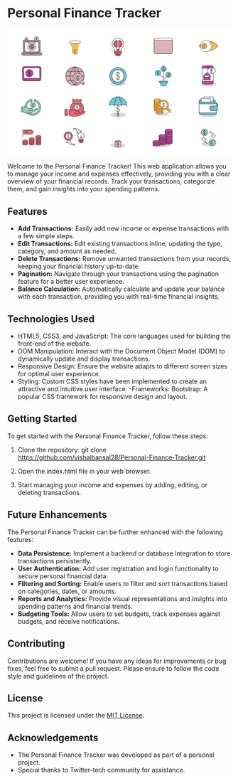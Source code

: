 # Personal Finance Tracker

![Personal Finance Tracker](logo.gif)

Welcome to the Personal Finance Tracker! This web application allows you to manage your income and expenses effectively, providing you with a clear overview of your financial records. Track your transactions, categorize them, and gain insights into your spending patterns.

## Features

- **Add Transactions:** Easily add new income or expense transactions with a few simple steps.
- **Edit Transactions:** Edit existing transactions inline, updating the type, category, and amount as needed.
- **Delete Transactions:** Remove unwanted transactions from your records, keeping your financial history up-to-date.
- **Pagination:** Navigate through your transactions using the pagination feature for a better user experience.
- **Balance Calculation:** Automatically calculate and update your balance with each transaction, providing you with real-time financial insights.

## Technologies Used

- HTML5, CSS3, and JavaScript: The core languages used for building the front-end of the website.
- DOM Manipulation: Interact with the Document Object Model (DOM) to dynamically update and display transactions.
- Responsive Design: Ensure the website adapts to different screen sizes for optimal user experience.
- Styling: Custom CSS styles have been implemented to create an attractive and intuitive user interface.
-Frameworks: Bootstrap: A popular CSS framework for responsive design and layout.


## Getting Started

To get started with the Personal Finance Tracker, follow these steps:

1. Clone the repository:
git clone https://github.com/vishalbansal28/Personal-Finance-Tracker.git

2. Open the index.html file in your web browser.

3. Start managing your income and expenses by adding, editing, or deleting transactions.

## Future Enhancements

The Personal Finance Tracker can be further enhanced with the following features:

- **Data Persistence:** Implement a backend or database integration to store transactions persistently.
- **User Authentication:** Add user registration and login functionality to secure personal financial data.
- **Filtering and Sorting:** Enable users to filter and sort transactions based on categories, dates, or amounts.
- **Reports and Analytics:** Provide visual representations and insights into spending patterns and financial trends.
- **Budgeting Tools:** Allow users to set budgets, track expenses against budgets, and receive notifications.

## Contributing

Contributions are welcome! If you have any ideas for improvements or bug fixes, feel free to submit a pull request. Please ensure to follow the code style and guidelines of the project.

## License

This project is licensed under the [MIT License](LICENSE).

## Acknowledgements

- The Personal Finance Tracker was developed as part of a personal project.
- Special thanks to Twitter-tech community for assistance.



